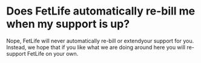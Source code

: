 # Does FetLife automatically re-bill me when my support is up?

Nope, FetLife will never automatically re-bill or extendyour support for you. Instead, we hope that if you like what we are doing around here you will re-support FetLife on your own.
